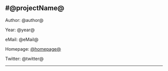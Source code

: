 #@projectName@
-------------------------

Author: @author@

Year: @year@

eMail: @eMail@

Homepage: [@homepage@](@homepage@ "@homepage@")

Twitter: @twitter@

-------------------------